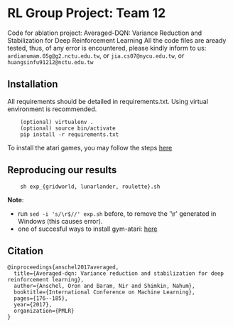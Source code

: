 # RL Group Project: Team 12
Code for ablation project: Averaged-DQN: Variance Reduction and Stabilization for Deep Reinforcement Learning
All the code files are aready tested, thus, of any error is encountered, please kindly inform to us: `ardianumam.05g@g2.nctu.edu.tw`, or `jia.cs07@nycu.edu.tw`, or `huangsinfu91212@nctu.edu.tw`
## Installation
All requirements should be detailed in requirements.txt. Using virtual environment is recommended.
```
    (optional) virtualenv .
    (optional) source bin/activate
    pip install -r requirements.txt
```
To install the atari games, you may follow the steps [here](https://github.com/openai/atari-py)

## Reproducing our results
```
    sh exp_{gridworld, lunarlander, roulette}.sh
```

**Note**: 
* run `sed -i 's/\r$//' exp.sh` before, to remove the '\r' generated in Windows (this causes error).
* one of succesful ways to install gym-atari: [here](https://github.com/openai/gym/issues/1218)


## Citation
```
@inproceedings{anschel2017averaged,
  title={Averaged-dqn: Variance reduction and stabilization for deep reinforcement learning},
  author={Anschel, Oron and Baram, Nir and Shimkin, Nahum},
  booktitle={International Conference on Machine Learning},
  pages={176--185},
  year={2017},
  organization={PMLR}
}
```
